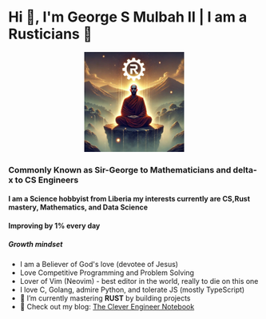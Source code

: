 <h1>Hi 👋, I'm George S Mulbah II | I am a Rusticians 🦀</h1>
<p align="center">
  <img src="https://github.com/sir-george2500/custome_images/blob/main/images/rust.png" style="width: 200px; height: auto;" alt="Rust Image">
</p>
<h3>Commonly Known as Sir-George to Mathematicians and delta-x to CS Engineers</h3>
<h4>I am a Science hobbyist from Liberia my interests currently are CS,Rust mastery, Mathematics, and Data Science</h4>
<h4>Improving by 1% every day</h4>
<h5>Growth mindset</h5>

- I am a Believer of God's love (devotee of Jesus)
- Love Competitive Programming and Problem Solving 
- Lover of Vim (Neovim) - best editor in the world, really to die on this one
- I love C, Golang, admire Python, and tolerate JS (mostly TypeScript)
- 🌱 I’m currently mastering **RUST** by building projects
- 📝 Check out my blog: [The Clever Engineer Notebook](https://cleverengineer.substack.com/)


